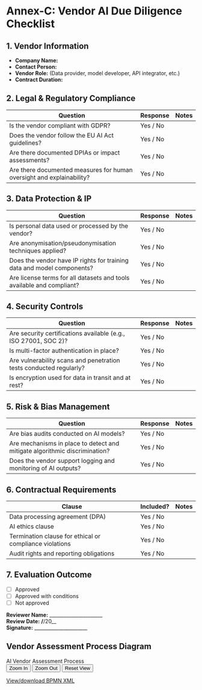 # Annex-C: Vendor AI Due Diligence Checklist

## 1. Vendor Information
- **Company Name:**  
- **Contact Person:**  
- **Vendor Role:** (Data provider, model developer, API integrator, etc.)  
- **Contract Duration:**  

## 2. Legal & Regulatory Compliance
| Question | Response | Notes |
|----------|----------|-------|
| Is the vendor compliant with GDPR? | Yes / No |  |
| Does the vendor follow the EU AI Act guidelines? | Yes / No |  |
| Are there documented DPIAs or impact assessments? | Yes / No |  |
| Are there documented measures for human oversight and explainability? | Yes / No |  |

## 3. Data Protection & IP
| Question | Response | Notes |
|----------|----------|-------|
| Is personal data used or processed by the vendor? | Yes / No |  |
| Are anonymisation/pseudonymisation techniques applied? | Yes / No |  |
| Does the vendor have IP rights for training data and model components? | Yes / No |  |
| Are license terms for all datasets and tools available and compliant? | Yes / No |  |

## 4. Security Controls
| Question | Response | Notes |
|----------|----------|-------|
| Are security certifications available (e.g., ISO 27001, SOC 2)? | Yes / No |  |
| Is multi-factor authentication in place? | Yes / No |  |
| Are vulnerability scans and penetration tests conducted regularly? | Yes / No |  |
| Is encryption used for data in transit and at rest? | Yes / No |  |

## 5. Risk & Bias Management
| Question | Response | Notes |
|----------|----------|-------|
| Are bias audits conducted on AI models? | Yes / No |  |
| Are mechanisms in place to detect and mitigate algorithmic discrimination? | Yes / No |  |
| Does the vendor support logging and monitoring of AI outputs? | Yes / No |  |

## 6. Contractual Requirements
| Clause | Included? | Notes |
|--------|-----------|-------|
| Data processing agreement (DPA) | Yes / No |  |
| AI ethics clause | Yes / No |  |
| Termination clause for ethical or compliance violations | Yes / No |  |
| Audit rights and reporting obligations | Yes / No |  |

## 7. Evaluation Outcome
- [ ] Approved  
- [ ] Approved with conditions  
- [ ] Not approved  

**Reviewer Name:** ______________________  
**Review Date:** ____/____/20__  
**Signature:** ______________________

## Vendor Assessment Process Diagram

<div class="bpmn-viewer-container" id="bpmn-viewer-vendor-assessment-process-bpmn-container">
  <div class="bpmn-toolbar">
    <span>AI Vendor Assessment Process</span>
    <div>
      <button class="zoom-in" data-viewer="bpmn-viewer-vendor-assessment-process-bpmn">Zoom In</button>
      <button class="zoom-out" data-viewer="bpmn-viewer-vendor-assessment-process-bpmn">Zoom Out</button>
      <button class="reset-view" data-viewer="bpmn-viewer-vendor-assessment-process-bpmn">Reset View</button>
    </div>
  </div>
  <div class="bpmn-canvas" id="bpmn-viewer-vendor-assessment-process-bpmn" data-bpmn-file="vendor-assessment-process.bpmn"></div>
</div>

[View/download BPMN XML](bpmn/vendor-assessment-process.bpmn)